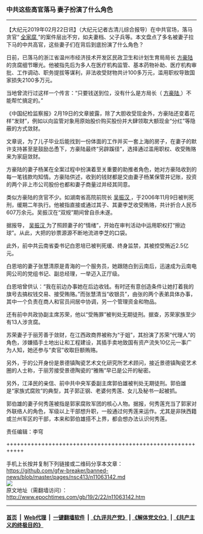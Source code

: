 ### 中共这些高官落马 妻子扮演了什么角色
------------------------

<p>
 【大纪元2019年02月22日讯】（大纪元记者古清儿综合报导）在中共官场，落马贪官“
 <a href="http://www.epochtimes.com/gb/tag/%E5%85%A8%E5%AE%B6%E8%85%90.html">
  全家腐
 </a>
 ”的案件层出不穷，如夫妻档、父子兵等。本文盘点了多名被妻子拉下马的中共高官，这些妻子们在背后到底扮演了什么角色？
</p>
<p>
 日前，已落马的浙江省温州市经济技术开发区民政卫生和计划生育局局长
 <a href="http://www.epochtimes.com/gb/tag/%E6%96%B9%E8%B1%AA%E9%99%86.html">
  方豪陆
 </a>
 的贪腐细节曝光。他被指先后为多人在医疗机构监管、基本药物补助、医疗机构审批、工作调动、职务提拔等谋利，非法收受财物共计100多万元，滥用职权导致国家损失2100多万元。
</p>
<p>
 当地曾流行过这样一个传言：“只要钱送到位，没有什么是方局长（
 <a href="http://www.epochtimes.com/gb/tag/%E6%96%B9%E8%B1%AA%E9%99%86.html">
  方豪陆
 </a>
 ）不能帮忙搞定的。”
</p>
<p>
 《中国纪检监察报》2月19日的文章披露，除了大胆收受现金外，方豪陆还变着花样“发财”，例如以向监管对象用原始股价购买股份并大肆领取大额现金“分红”等隐蔽的方式敛财。
</p>
<p>
 文章说，为了儿子毕业后能找到一份体面的工作并买一套上海的房子，在妻子的默许支持甚至是鼓励怂恿下，方豪陆最终“另辟蹊径”，选择通过滥用职权、收受贿赂来为家庭敛财。
</p>
<p>
 方豪陆的妻子杨某在全案过程中扮演着至关重要的助推者角色，她对方豪陆收到的每一笔钱款均知情。方豪陆供述，收到的钱财都是交由妻子杨某保管并记账，投资的两个非上市公司股份也都和妻子商量过并经其同意。
</p>
<p>
 类似方豪陆的贪官不少。如湖南省高院前院长
 <a href="http://www.epochtimes.com/gb/tag/%E5%90%B4%E6%8C%AF%E6%B1%89.html">
  吴振汉
 </a>
 ，于2006年11月9日被判死刑，缓期二年执行。他被指直接或通过其子、其妻李芝收受贿赂，共计折合人民币607万余元。吴振汉在“双规”期间曾自杀未遂。
</p>
<p>
 据报导，
 <a href="http://www.epochtimes.com/gb/tag/%E5%90%B4%E6%8C%AF%E6%B1%89.html">
  吴振汉
 </a>
 为了照顾妻子的“情绪”，开始在审判活动中运用职权打“擦边球”。从此，大把的钞票源源不断地流进李芝的口袋。
</p>
<p>
 此外，前中共云南省委书记白恩培已被判死缓、终身监禁，其被控受贿近2.5亿元。
</p>
<p>
 白恩培的妻子张慧清原是青海的一个服务员，她跟随白到云南后，迅速成为云南电网公司的党组书记、副总经理，一举迈入正厅级。
</p>
<p>
 白恩培曾供认：“我在前边办事她在后边收钱。有时还有意创造条件让她打着我的旗号去搞权钱交易、接受贿赂。”而张慧清当“收银员”，由张的两个表弟具体办事，其中一个负责在商人和官员间居中协调，另一个管理资金和物品。
</p>
<p>
 还有前中共政协副主席苏荣，他以“受贿罪”被判处无期徒刑。据查，苏荣家族至少有13人涉贪腐。
</p>
<p>
 苏荣妻子于丽芳善于敛财，在江西政商界被称为“于姐”，其扮演了苏荣“代理人”的角色，涉嫌插手土地出让和工程建设，其插手卖地致国有资产流失10亿元一事广为人知，她还参与“卖官”收取巨额贿赂。
</p>
<p>
 另外，于的公开身份是景德镇陶瓷艺术文化研究所艺术顾问，接近景德镇陶瓷艺术圈的人士称，于丽芳接受景德陶瓷的“雅贿”早已是公开的秘密。
</p>
<p>
 另外，江泽民的亲信、前中共中央军委副主席郭伯雄被判处无期徒刑。郭伯雄是“家族式腐败”的典型，其子郭正钢、老婆何秀莲、女儿及秘书一起被抓。
</p>
<p>
 郭伯雄的妻子何秀莲被指是郭家腐败军团的核心人物。据报，何秀莲充当了郭家对外联络人的角色，军级以上干部想升职，一般通过何秀莲来运作。尤其是非陕西籍或兰州军区的干部，本来和郭伯雄搭不上界，都会想办法认识何秀莲。
</p>
<p>
 责任编辑：李穹
</p>

+++++++++++++++++++++++++++++++++++++++++++++++++++++++++++<br/><br/>
手机上长按并复制下列链接或二维码分享本文章：<br/>
https://github.com/gfw-breaker/banned-news/blob/master/pages/nsc413/n11063142.md <br/>
<a href='https://github.com/gfw-breaker/banned-news/blob/master/pages/nsc413/n11063142.md'><img src='https://github.com/gfw-breaker/banned-news/blob/master/pages/nsc413/n11063142.md.png'/></a> <br/>
原文地址（需翻墙访问）：http://www.epochtimes.com/gb/19/2/22/n11063142.htm


------------------------
#### [首页](https://github.com/gfw-breaker/banned-news/blob/master/README.md) &nbsp;|&nbsp; [Web代理](https://github.com/labour-camp/helloworld) &nbsp;|&nbsp; [一键翻墙软件](https://github.com/gfw-breaker/nogfw/blob/master/README.md) &nbsp;| [《九评共产党》](https://github.com/gfw-breaker/9ping.md/blob/master/README.md#九评之一评共产党是什么) | [《解体党文化》](https://github.com/gfw-breaker/jtdwh.md/blob/master/README.md) | [《共产主义的终极目的》](https://github.com/gfw-breaker/gczydzjmd.md/blob/master/README.md)

